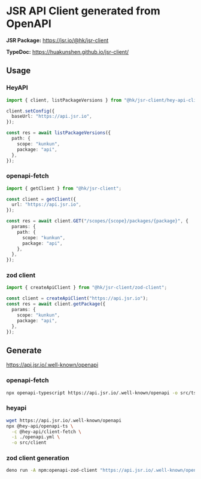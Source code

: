 # JSR API Client generated from OpenAPI

**JSR Package:** https://jsr.io/@hk/jsr-client

**TypeDoc:** https://huakunshen.github.io/jsr-client/

## Usage

### HeyAPI

```ts
import { client, listPackageVersions } from "@hk/jsr-client/hey-api-client";

client.setConfig({
  baseUrl: "https://api.jsr.io",
});

const res = await listPackageVersions({
  path: {
    scope: "kunkun",
    package: "api",
  },
});
```

### openapi-fetch

```ts
import { getClient } from "@hk/jsr-client";

const client = getClient({
  url: "https://api.jsr.io",
});

const res = await client.GET("/scopes/{scope}/packages/{package}", {
  params: {
    path: {
      scope: "kunkun",
      package: "api",
    },
  },
});
```

### zod client

```ts
import { createApiClient } from "@hk/jsr-client/zod-client";

const client = createApiClient("https://api.jsr.io");
const res = await client.getPackage({
  params: {
    scope: "kunkun",
    package: "api",
  },
});
```

## Generate

https://api.jsr.io/.well-known/openapi

### openapi-fetch

```bash
npx openapi-typescript https://api.jsr.io/.well-known/openapi -o src/ts-client/schema.d.ts
```

### heyapi

```bash
wget https://api.jsr.io/.well-known/openapi
npx @hey-api/openapi-ts \
  -c @hey-api/client-fetch \
  -i ./openapi.yml \
  -o src/client
```

### zod client generation

```bash
deno run -A npm:openapi-zod-client "https://api.jsr.io/.well-known/openapi" -o "./src/zod-client.ts"
```
